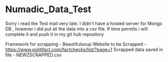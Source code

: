 # Numadic_Data_Test
Sorry i read the Test mail very late. 
I didn't have a hosted server for Mongo DB , however i did put all the data into a csv file. 
If time permits i will complete it and push it in my git hub repository

Framework for scrapping - Beautifulsoup
Website to be Scrapped - https://www.politifact.com/factchecks/list/?page=1
Scrapped data saved in file - NEWZSCRAPPED.csv
